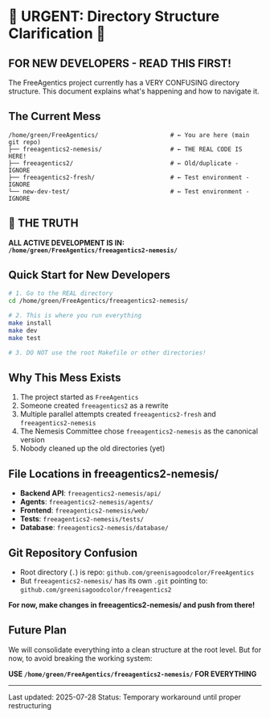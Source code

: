# 🚨 URGENT: Directory Structure Clarification 🚨

## FOR NEW DEVELOPERS - READ THIS FIRST!

The FreeAgentics project currently has a VERY CONFUSING directory structure. This document explains what's happening and how to navigate it.

## The Current Mess

```
/home/green/FreeAgentics/                    # ← You are here (main git repo)
├── freeagentics2-nemesis/                   # ← THE REAL CODE IS HERE! 
├── freeagentics2/                           # ← Old/duplicate - IGNORE
├── freeagentics2-fresh/                     # ← Test environment - IGNORE  
└── new-dev-test/                            # ← Test environment - IGNORE
```

## 🎯 THE TRUTH

**ALL ACTIVE DEVELOPMENT IS IN: `/home/green/FreeAgentics/freeagentics2-nemesis/`**

## Quick Start for New Developers

```bash
# 1. Go to the REAL directory
cd /home/green/FreeAgentics/freeagentics2-nemesis/

# 2. This is where you run everything
make install
make dev
make test

# 3. DO NOT use the root Makefile or other directories!
```

## Why This Mess Exists

1. The project started as `FreeAgentics`
2. Someone created `freeagentics2` as a rewrite
3. Multiple parallel attempts created `freeagentics2-fresh` and `freeagentics2-nemesis`
4. The Nemesis Committee chose `freeagentics2-nemesis` as the canonical version
5. Nobody cleaned up the old directories (yet)

## File Locations in freeagentics2-nemesis/

- **Backend API**: `freeagentics2-nemesis/api/`
- **Agents**: `freeagentics2-nemesis/agents/`
- **Frontend**: `freeagentics2-nemesis/web/`
- **Tests**: `freeagentics2-nemesis/tests/`
- **Database**: `freeagentics2-nemesis/database/`

## Git Repository Confusion

- Root directory (`.`) is repo: `github.com/greenisagoodcolor/FreeAgentics`
- But `freeagentics2-nemesis/` has its own `.git` pointing to: `github.com/greenisagoodcolor/freeagentics2`

**For now, make changes in freeagentics2-nemesis/ and push from there!**

## Future Plan

We will consolidate everything into a clean structure at the root level. But for now, to avoid breaking the working system:

**USE `/home/green/FreeAgentics/freeagentics2-nemesis/` FOR EVERYTHING**

---

Last updated: 2025-07-28
Status: Temporary workaround until proper restructuring